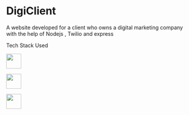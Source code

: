 # DigiClient
A website developed for a client who owns a digital marketing company with the help of Nodejs , Twilio and express 
<p></p>
<summary>Tech Stack Used</summary>
<p></p>
<code><img height="40" src="https://nodejs.org/static/images/logos/nodejs-new-pantone-black.svg"></code>
<p></p>
<code><img height="40" src="https://www.vectorlogo.zone/logos/expressjs/expressjs-ar21.svg"></code>
<p></p>
<code><img height="40" src="https://www.vectorlogo.zone/logos/twilio/twilio-ar21.svg"></code>



